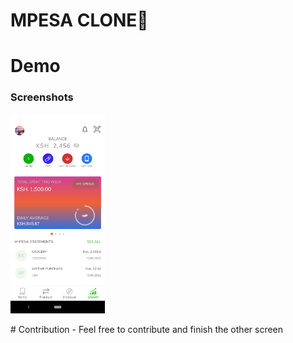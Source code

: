 # MPESA CLONE📱

# Demo
### Screenshots
<p align="left">
<img src="/screenshots/mpesaclone.png" width="30%"/>
</p>
# Contribution
- Feel free to contribute and finish the other screen